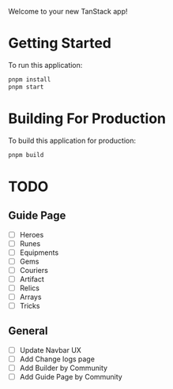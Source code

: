 Welcome to your new TanStack app! 

# Getting Started

To run this application:

```bash
pnpm install
pnpm start  
```

# Building For Production

To build this application for production:

```bash
pnpm build
```

# TODO
## Guide Page
- [ ] Heroes
- [ ] Runes
- [ ] Equipments
- [ ] Gems
- [ ] Couriers
- [ ] Artifact
- [ ] Relics
- [ ] Arrays
- [ ] Tricks

## General
- [ ] Update Navbar UX
- [ ] Add Change logs page
- [ ] Add Builder by Community
- [ ] Add Guide Page by Community
